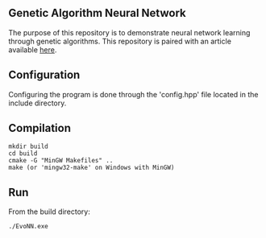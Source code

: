## Genetic Algorithm Neural Network 
The purpose of this repository is to demonstrate neural network learning through genetic algorithms. This repository is paired with an article available [here](https://wfale.net).

## Configuration
Configuring the program is done through the 'config.hpp' file located in the include directory.

## Compilation
    mkdir build
    cd build
    cmake -G "MinGW Makefiles" ..
    make (or 'mingw32-make' on Windows with MinGW)

## Run
From the build directory:

    ./EvoNN.exe